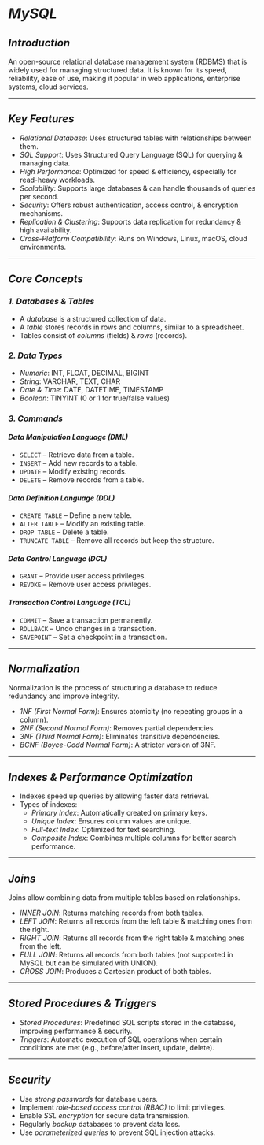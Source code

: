 # *MySQL*

## *Introduction*
An open-source relational database management system (RDBMS) that is widely used for managing structured data. It is known for its speed, reliability, ease of use, making it popular in web applications, enterprise systems, cloud services.

---

## *Key Features*
- *Relational Database*: Uses structured tables with relationships between them.
- *SQL Support*: Uses Structured Query Language (SQL) for querying & managing data.
- *High Performance*: Optimized for speed & efficiency, especially for read-heavy workloads.
- *Scalability*: Supports large databases & can handle thousands of queries per second.
- *Security*: Offers robust authentication, access control, & encryption mechanisms.
- *Replication & Clustering*: Supports data replication for redundancy & high availability.
- *Cross-Platform Compatibility*: Runs on Windows, Linux, macOS, cloud environments.

---

## *Core Concepts*

### *1. Databases & Tables*
- A *database* is a structured collection of data.
- A *table* stores records in rows and columns, similar to a spreadsheet.
- Tables consist of *columns* (fields) & *rows* (records).

### *2. Data Types*
- *Numeric*: INT, FLOAT, DECIMAL, BIGINT
- *String*: VARCHAR, TEXT, CHAR
- *Date & Time*: DATE, DATETIME, TIMESTAMP
- *Boolean*: TINYINT (0 or 1 for true/false values)

### *3. Commands*
#### *Data Manipulation Language (DML)*
- `SELECT` – Retrieve data from a table.
- `INSERT` – Add new records to a table.
- `UPDATE` – Modify existing records.
- `DELETE` – Remove records from a table.

#### *Data Definition Language (DDL)*
- `CREATE TABLE` – Define a new table.
- `ALTER TABLE` – Modify an existing table.
- `DROP TABLE` – Delete a table.
- `TRUNCATE TABLE` – Remove all records but keep the structure.

#### *Data Control Language (DCL)*
- `GRANT` – Provide user access privileges.
- `REVOKE` – Remove user access privileges.

#### *Transaction Control Language (TCL)*
- `COMMIT` – Save a transaction permanently.
- `ROLLBACK` – Undo changes in a transaction.
- `SAVEPOINT` – Set a checkpoint in a transaction.

---

## *Normalization*
Normalization is the process of structuring a database to reduce redundancy and improve integrity.
- *1NF (First Normal Form)*: Ensures atomicity (no repeating groups in a column).
- *2NF (Second Normal Form)*: Removes partial dependencies.
- *3NF (Third Normal Form)*: Eliminates transitive dependencies.
- *BCNF (Boyce-Codd Normal Form)*: A stricter version of 3NF.

---

## *Indexes & Performance Optimization*
- Indexes speed up queries by allowing faster data retrieval.
- Types of indexes:
  - *Primary Index*: Automatically created on primary keys.
  - *Unique Index*: Ensures column values are unique.
  - *Full-text Index*: Optimized for text searching.
  - *Composite Index*: Combines multiple columns for better search performance.

---

## *Joins*
Joins allow combining data from multiple tables based on relationships.
- *INNER JOIN*: Returns matching records from both tables.
- *LEFT JOIN*: Returns all records from the left table & matching ones from the right.
- *RIGHT JOIN*: Returns all records from the right table & matching ones from the left.
- *FULL JOIN*: Returns all records from both tables (not supported in MySQL but can be simulated with UNION).
- *CROSS JOIN*: Produces a Cartesian product of both tables.

---

## *Stored Procedures & Triggers*
- *Stored Procedures*: Predefined SQL scripts stored in the database, improving performance & security.
- *Triggers*: Automatic execution of SQL operations when certain conditions are met (e.g., before/after insert, update, delete).

---

## *Security*
- Use *strong passwords* for database users.
- Implement *role-based access control (RBAC)* to limit privileges.
- Enable *SSL encryption* for secure data transmission.
- Regularly *backup* databases to prevent data loss.
- Use *parameterized queries* to prevent SQL injection attacks.

